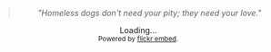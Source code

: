 <!--
Title: Dogs for Adoption in Dharamsala, India
Scripts: 
- //flickrembed.com/embed_v2.js.php?source=flickr&layout=responsive&input=72157682105053445&sort=2&by=album&theme=default&scale=fill&skin=default&id=58f5c70ac4e61


Javascript: function checkForAds() { if ($('#sponsor').is(':visible')) { $('#sponsor').hide(); } else { setTimeout(checkForAds, 50); }}; jQuery(document).ready(function() { checkForAds(); });

-->
> <center><i>"Homeless dogs don't need your pity; they need your love."</i></center>

<div id="flickrembed">
  <center>Loading...</center>
</div>
<small style="display: block; text-align: center; margin: 0 auto;">Powered by <a href="https://flickrembed.com">flickr embed</a>.</small>
